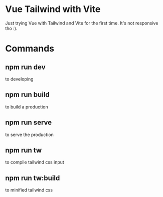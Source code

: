 # Vue Tailwind with Vite
Just trying Vue with Tailwind and Vite for the first time. It's not responsive tho :).
 
# Commands
## npm run dev
to developing
## npm run build
to build a production
## npm run serve
to serve the production
## npm run tw
to compile tailwind css input
## npm run tw:build
to minified tailwind css
